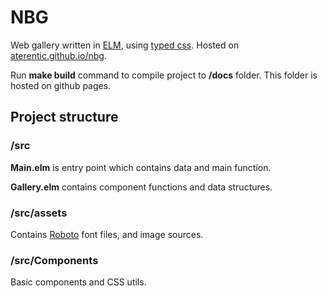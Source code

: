# NBG

Web gallery written in [ELM](https://elm-lang.org/), using [typed css](https://package.elm-lang.org/packages/rtfeldman/elm-css/latest). Hosted on [aterentic.github.io/nbg](https://aterentic.github.io/nbg).

Run **make build** command to compile project to **/docs** folder. This folder is hosted on github pages.

## Project structure

### /src

**Main.elm** is entry point which contains data and main function.

**Gallery.elm** contains component functions and data structures.

### /src/assets

Contains [Roboto](https://fonts.google.com/specimen/Roboto) font files, and image sources.

### /src/Components

Basic components and CSS utils.
